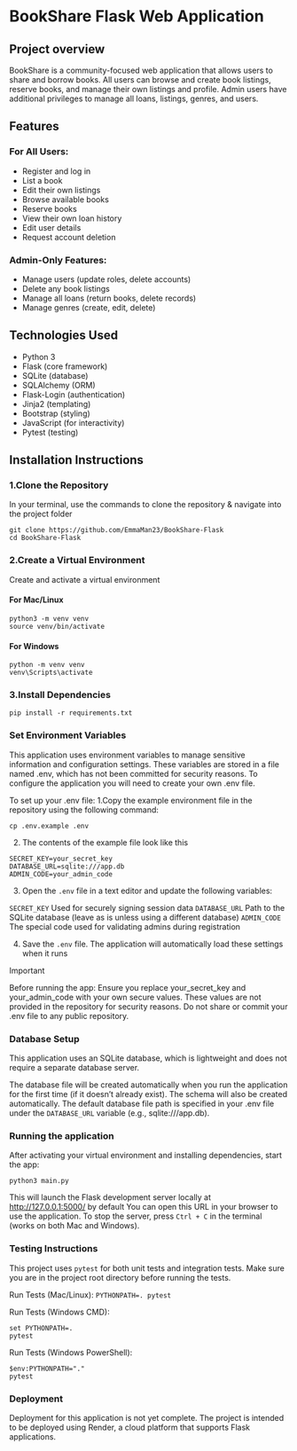 # BookShare Flask Web Application 

## Project overview 

BookShare is a community-focused web application that allows users to share and borrow books.
All users can browse and create book listings, reserve books, and manage their own listings and profile.
Admin users have additional privileges to manage all loans, listings, genres, and users.

## Features

### For All Users:
- Register and log in  
- List a book  
- Edit their own listings  
- Browse available books  
- Reserve books  
- View their own loan history  
- Edit user details  
- Request account deletion


### Admin-Only Features:
- Manage users (update roles, delete accounts)
- Delete any book listings
- Manage all loans (return books, delete records)
- Manage genres (create, edit, delete)



## Technologies Used
- Python 3  
- Flask (core framework)  
- SQLite (database)  
- SQLAlchemy (ORM)  
- Flask-Login (authentication)  
- Jinja2 (templating)  
- Bootstrap (styling)  
- JavaScript (for interactivity)  
- Pytest (testing)  



## Installation Instructions

### 1.Clone the Repository
In your terminal, use the commands to clone the repository & navigate into the project folder

```
git clone https://github.com/EmmaMan23/BookShare-Flask
cd BookShare-Flask
```

### 2.Create a Virtual Environment
Create and activate a virtual environment 
#### For Mac/Linux
```
python3 -m venv venv
source venv/bin/activate
```
#### For Windows
```
python -m venv venv
venv\Scripts\activate
```
### 3.Install Dependencies
```
pip install -r requirements.txt
```

### Set Environment Variables
This application uses environment variables to manage sensitive information and configuration settings. 
These variables are stored in a file named .env, which has not been committed for security reasons.
To configure the application you will need to create your own .env file.

To set up your .env file:
1.Copy the example environment file in the repository using the following command:
```
cp .env.example .env

```
2. The contents of the example file look like this 
```
SECRET_KEY=your_secret_key
DATABASE_URL=sqlite:///app.db
ADMIN_CODE=your_admin_code
```

3. Open the `.env` file in a text editor and update the following variables:

`SECRET_KEY` Used for securely signing session data
`DATABASE_URL` Path to the SQLite database (leave as is unless using a different database)
`ADMIN_CODE` The special code used for validating admins during registration

4. Save the `.env` file. The application will automatically load these settings when it runs


>[!IMPORTANT]
>Before running the app: Ensure you replace your_secret_key and your_admin_code with your own secure values.
>These values are not provided in the repository for security reasons.
>Do not share or commit your .env file to any public repository. 



### Database Setup
This application uses an SQLite database, which is lightweight and does not require a separate database server.

The database file will be created automatically when you run the application for the first time (if it doesn’t already exist). The schema will also be created automatically. The default database file path is specified in your .env file under the `DATABASE_URL` variable (e.g., sqlite:///app.db).


### Running the application

After activating your virtual environment and installing dependencies, start the app:
```
python3 main.py
```
This will launch the Flask development server locally at http://127.0.0.1:5000/ by default
You can open this URL in your browser to use the application. 
To stop the server, press `Ctrl + C` in the terminal (works on both Mac and Windows).


### Testing Instructions
This project uses `pytest` for both unit tests and integration tests.
Make sure you are in the project root directory before running the tests. 

Run Tests (Mac/Linux):
`PYTHONPATH=. pytest`

Run Tests (Windows CMD):
```
set PYTHONPATH=.
pytest
```
Run Tests (Windows PowerShell):
```
$env:PYTHONPATH="."
pytest
```

### Deployment
Deployment for this application is not yet complete. The project is intended to be deployed using Render, a cloud platform that supports Flask applications.

